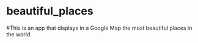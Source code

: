 beautiful_places
===============

#This is an app that displays in a Google Map the most beautiful places in the world.
